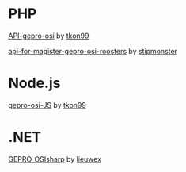 PHP
===
[API-gepro-osi](https://github.com/tkon99/API-gepro-osi) by [tkon99](https://github.com/tkon99)

[api-for-magister-gepro-osi-roosters](https://github.com/stipmonster/api-for-magister-gepro-osi-roosters) by [stipmonster](https://github.com/stipmonster)

Node.js
===
[gepro-osi-JS](https://github.com/tkon99/gepro-osi-JS) by [tkon99](https://github.com/tkon99)

.NET
===
[GEPRO_OSIsharp](https://github.com/lieuwex/GEPRO_OSIsharp) by [lieuwex](https://github.com/lieuwex)
